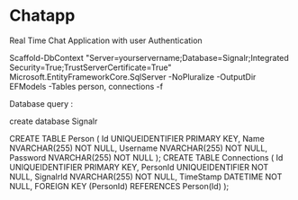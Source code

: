 # Chatapp
Real Time Chat Application with user Authentication


Scaffold-DbContext "Server=yourservername;Database=Signalr;Integrated Security=True;TrustServerCertificate=True" Microsoft.EntityFrameworkCore.SqlServer -NoPluralize -OutputDir EFModels -Tables person, connections -f



Database query : 

create database Signalr

CREATE TABLE Person (
    Id UNIQUEIDENTIFIER PRIMARY KEY,
    Name NVARCHAR(255) NOT NULL,
    Username NVARCHAR(255) NOT NULL,
    Password NVARCHAR(255) NOT NULL
);
CREATE TABLE Connections (
    Id UNIQUEIDENTIFIER PRIMARY KEY,
    PersonId UNIQUEIDENTIFIER NOT NULL,
    SignalrId NVARCHAR(255) NOT NULL,
    TimeStamp DATETIME NOT NULL,
    FOREIGN KEY (PersonId) REFERENCES Person(Id)
);


